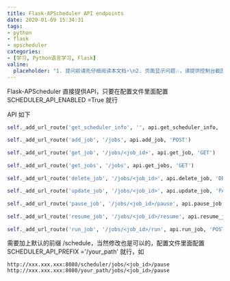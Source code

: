 ```yaml
---
title: Flask-APScheduler API endpoints
date: 2020-01-09 15:34:31
tags:
- python
- flask
- apscheduler
categories:
- [学习, Python语言学习, Flask]
valine:
  placeholder: "1. 提问前请先仔细阅读本文档⚡\n2. 页面显示问题💥，请提供控制台截图📸或者您的测试网址\n3. 其他任何报错💣，请提供详细描述和截图📸，祝食用愉快💪"
---
```


Flask-APScheduler 直接提供API，只要在配置文件里面配置SCHEDULER_API_ENABLED =True 就行

API 如下

```python
self._add_url_route('get_scheduler_info', '', api.get_scheduler_info, 'GET')
 
self._add_url_route('add_job', '/jobs', api.add_job, 'POST')
 
self._add_url_route('get_job', '/jobs/<job_id>', api.get_job, 'GET')
 
self._add_url_route('get_jobs', '/jobs', api.get_jobs, 'GET')
 
self._add_url_route('delete_job', '/jobs/<job_id>', api.delete_job, 'DELETE')
 
self._add_url_route('update_job', '/jobs/<job_id>', api.update_job, 'PATCH')
 
self._add_url_route('pause_job', '/jobs/<job_id>/pause', api.pause_job, 'POST')
 
self._add_url_route('resume_job', '/jobs/<job_id>/resume', api.resume_job, 'POST')
 
self._add_url_route('run_job', '/jobs/<job_id>/run', api.run_job, 'POST')
```

需要加上默认的前缀 /schedule，当然修改也是可以的，配置文件里面配置SCHEDULER_API_PREFIX ='/your_path' 就行，如

```shell
http://xxx.xxx.xxx:8080/scheduler/jobs/<job_id>/pause
http://xxx.xxx.xxx:8080/your_path/jobs/<job_id>/pause
```
